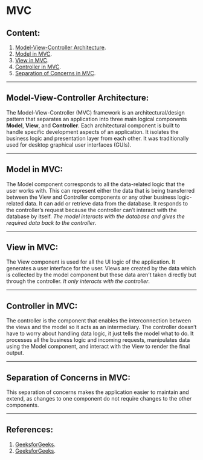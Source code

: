 # MVC
## Content:
1. [Model-View-Controller Architecture](#model-view-controller-architecture).
1. [Model in MVC](#model-in-mvc).
1. [View in MVC](#view-in-mvc).
1. [Controller in MVC](#controller-in-mvc).
1. [Separation of Concerns in MVC](#separation-of-concerns-in-mvc).
---

## Model-View-Controller Architecture:
The Model-View-Controller (MVC) framework is an architectural/design pattern that separates an application into three main logical components **Model**, **View**, and **Controller**. Each architectural component is built to handle specific development aspects of an application. It isolates the business logic and presentation layer from each other. It was traditionally used for desktop graphical user interfaces (GUIs). 

---
## Model in MVC:
The Model component corresponds to all the data-related logic that the user works with. This can represent either the data that is being transferred between the View and Controller components or any other business logic-related data. It can add or retrieve data from the database. It responds to the controller’s request because the controller can’t interact with the database by itself. *The model interacts with the database and gives the required data back to the controller*.

---
## View in MVC:
The View component is used for all the UI logic of the application. It generates a user interface for the user. Views are created by the data which is collected by the model component but these data aren’t taken directly but through the controller. *It only interacts with the controller*.

---
## Controller in MVC:
The controller is the component that enables the interconnection between the views and the model so it acts as an intermediary. The controller doesn’t have to worry about handling data logic, it just tells the model what to do. It processes all the business logic and incoming requests, manipulates data using the Model component, and interact with the View to render the final output.

---
## Separation of Concerns in MVC:
This separation of concerns makes the application easier to maintain and extend, as changes to one component do not require changes to the other components. 

---
## References:
1. [GeeksforGeeks](https://www.geeksforgeeks.org/mvc-framework-introduction/).
1. [GeeksforGeeks](https://www.geeksforgeeks.org/mvc-design-pattern/).